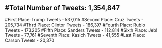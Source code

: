 #Total Number of Tweets: 1,354,847 
---
#First Place: Trump Tweets - 537,015
#Second Place: Cruz Tweets - 205,734
#Third Place: Clinton Tweets - 186,397
#Fourth Place: Rubio Tweets - 173,205
#Fifth Place: Sanders Tweets - 112,814
#Sixth Place: Jeb! Tweets - 77,761
#Seventh Place: Kasich Tweets - 41,555
#Last Place: Carson Tweets - 20,370

